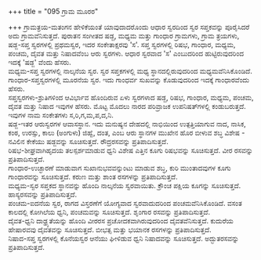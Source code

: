 +++
title = "095 ಗ್ರಾಮ ಮೂರರ"

+++
ಗ್ರಾಮತ್ರಯ-ಮತಂಗನ ಹೇಳಿಕೆಯಂತೆ ಯಾವುದಾದರೊಂದು ಆಧಾರ ಸ್ವರದಿಂದ ಸ್ವರ ಸಪ್ತಕವನ್ನು ಪೂರೈಸಿದರೆ ಅದು ಗ್ರಾಮವೆನಿಸುತ್ತದೆ. ಪುರಾತನ ಸಂಗೀತದ ಷಡ್ಜ, ಮಧ್ಯಮ ಮತ್ತು ಗಾಂಧಾರ ಗ್ರಾಮಗಳು, ಗ್ರಾಮ ತ್ರಯಗಳು,  
ಷಡ್ಜ-ಸಪ್ತ ಸ್ವರಗಳಲ್ಲಿ ಪ್ರಥಮಸ್ವರ, ಇದರ ಸಂಕೇತಾಕ್ಷರವು 'ಸ'. ಸಪ್ತ ಸ್ವರಗಳಲ್ಲಿ ರಿಷಭ, ಗಾಂಧಾರ, ಮಧ್ಯಮ, ಪಂಚಮ, ದೈವತ ಮತ್ತು ನಿಷಾದವೆಂಬ ಆರು ಸ್ವರಗಳು. ಆಧಾರ ಸ್ವರವಾದ 'ಸ' ಎಂಬುದರಿಂದ ಹುಟ್ಟಿರುವುದರಿಂದ ಇದಕ್ಕೆ 'ಷಡ್ಜ' ವೆಂದು ಹೆಸರು.   
ಮಧ್ಯಮ-ಸಪ್ತ ಸ್ವರಗಳಲ್ಲಿ ನಾಲ್ಕನೆಯ ಸ್ವರ. ಸ್ವರ ಸಪ್ತಕಗಳಲ್ಲಿ ಮಧ್ಯ ಸ್ಥಾನದಲ್ಲಿರುವುದರಿಂದ ಮಧ್ಯಮವೆನಿಸಿಕೊಂಡಿದೆ.  
ಗಾಂಧಾರ-ಸಪ್ತಸ್ವರಗಳಲ್ಲಿ ಮೂರನೆಯ ಸ್ವರ. ಇದು ಗಾಂಧರ್ವ ಸುಖವನ್ನು ಕೊಡುವುದರಿಂದ ಇದಕ್ಕೆ ಗಾಂಧಾರವೆಂದು ಹೆಸರು.  
ಸಪ್ತಸ್ವರಗಳು-ಶ್ರುತಿಗಳಿಂದ ಆವಿರ್ಭಾವ ಹೊಂದಿರುವ ಏಳು ಸ್ವರಗಳಾದ ಷಡ್ಜ, ರಿಷಭ, ಗಾಂಧಾರ, ಮಧ್ಯಮ, ಪಂಚಮ, ದೈವತ ಮತ್ತು ನಿಷಾದ ಇವುಗಳ ಹೆಸರು. ಮೊಟ್ಟ ಮೊದಲು ನಾರದ ಪರಿವ್ರಾಜಕ ಉಪನಿಷತ್‍ಗಳಲ್ಲಿ ಕಂಡುಬರುತ್ತದೆ. ಇವುಗಳ ನಾಮ ಸಂಕೇತಗಳು ಸ,ರಿ,ಗ,ಮ,ಪ,ದ,ನಿ.  
ಷಡ್ಜ-ಇತರ ಆರುಸ್ವರಗಳ ಆವಾಸಸ್ಥಾನ. ಇದು ಮನುಷ್ಯನ ದೇಹದಲ್ಲಿ ನಾಭಿಯಿಂದ ಉತ್ಪತ್ತಿಯಾಗುವ ನಾದ, ನಾಸಿಕ, ಕಂಠ, ಉರಸ್ಸು, ಕಾಲು (ಅಂಗುಳು) ಜಿಹ್ವೆ, ದಂತ, ಎಂಬ ಆರು ಸ್ಥಾನಗಳ ಮುಖೇನ ಹೊರ ಬೀಳುವ ಶಬ್ಧ ವಿಶೇಷ - ನವಿಲಿನ ಕೇಕೆಯು ಷಡ್ಜವನ್ನು ಸೂಚಿಸುತ್ತದೆ. ರೌದ್ರರಸವನ್ನು ಪ್ರತಿಪಾದಿಸುತ್ತದೆ.  
ರಿಷಭ-ಶೀಘ್ರವಾಗಿಹೃದಯ ತಲಸ್ಪರ್ಶಮಾಡುವ ಧ್ವನಿ ವಿಶೇಷ ಎತ್ತಿನ ಕೂಗು ರಿಷಭವನ್ನು ಸೂಚಿಸುತ್ತದೆ. ವೀರ ರಸವನ್ನು ಪ್ರತಿಪಾದಿಸುತ್ತದೆ.   
ಗಾಂಧಾರ-ಉಚ್ಛಾರಣೆ ಮಾಡುವಾಗ ಸುಖಾನುಭವವನ್ನುಂಟು ಮಾಡುವ ಶಬ್ಧ, ಕುರಿ ಮುಂತಾದವುಗಳ ಕೂಗು ಗಾಂಧಾರವನ್ನು ಸೂಚಿಸುತ್ತದೆ. ಕರುಣ ಮತ್ತು ಶಾಂತ ರಸಗಳನ್ನು ಪ್ರತಿಪಾದಿಸುತ್ತದೆ.  
ಮಧ್ಯಮ-ಸ್ವರ ಸಪ್ತಕದ ಸ್ಥಾನವನ್ನು ಹೊಂದಿ ನಾಲ್ಕನೆಯ ಸ್ವರವಾಯಿತು. ಕ್ರೌಂಚ ಪಕ್ಷಿಯ ಕೂಗನ್ನು ಸೂಚಿಸುತ್ತದೆ. ಹಾಸ್ಯರಸವನ್ನು ಪ್ರತಿಪಾದಿಸುತ್ತದೆ.   
ಪಂಚಮ-ಐದನೆಯ ಸ್ವರ, ರಾಗದ ವಿಸ್ತರಣೆಗೆ ಯೋಗ್ಯವಾದ ಸ್ವರವಾದುದರಿಂದ ಪಂಚಮವೆನಿಸಿಕೊಂಡಿದೆ. ವಸಂತ ಕಾಲದಲ್ಲಿ ಕೋಗಿಲೆಯ ಧ್ವನಿ, ಪಂಚಮವನ್ನು ಸೂಚಿಸುತ್ತದೆ. ಶೃಂಗಾರ ರಸವನ್ನು ಪ್ರತಿಪಾದಿಸುತ್ತದೆ.  
ದೈವತ-ಧ್ವನಿ ದಾಢ್ರ್ಯತೆಯನ್ನು ಹೊಂದಿ ವೀರರಸ ಪ್ರಚೋದಕವಾಗಿರುವುದರಿಂದ ದೈವತವೆನಿಸುತ್ತದೆ. ಕುದುರೆಯ ಹೇಷಾರವವು ದೈವತವನ್ನು ಸೂಚಿಸುತ್ತದೆ. ಬೀಭತ್ಸ ಮತ್ತು ಭಯಾನಕ ರಸಗಳನ್ನು ಪ್ರತಿಪಾದಿಸುತ್ತದೆ.   
ನಿಷಾದ-ಸಪ್ತ ಸ್ವರಗಳಲ್ಲಿ ಕೊನೆಯಸ್ವರ ಆನೆಯು ಘೀಳಿಡುವ ಧ್ವನಿ ನಿಷಾದವನ್ನು ಸೂಚಿಸುತ್ತದೆ. ಅದ್ಭುತರಸವನ್ನು ಪ್ರತಿಪಾದಿಸುತ್ತದೆ.